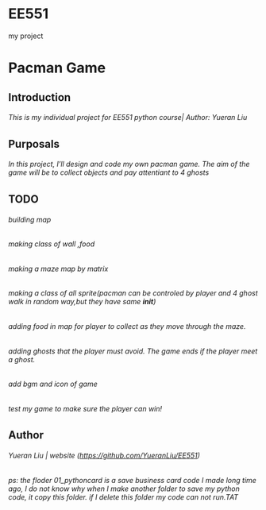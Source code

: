 # EE551
my project
# Pacman Game
## Introduction
###### This is my individual project for EE551 python course| Author: Yueran Liu
## Purposals
###### In this project, I’ll design and code  my own pacman game. The aim of the game will be to collect objects and pay attentiant to 4 ghosts
## TODO
###### building map
###### making class of wall ,food 
###### making a maze map by matrix
###### making a class of all sprite(pacman can be controled by player and 4 ghost walk in random way,but they have same __init__)
###### adding food in map for player to collect as they move through the maze.
###### adding ghosts  that the player must avoid. The game ends if the player meet a ghost.
###### add bgm and icon of game
###### test my game to make sure the player can win!

## Author
###### Yueran Liu | website (https://github.com/YueranLiu/EE551)


###### ps: the floder 01_pythoncard is a save business card code I made long time ago, I do not know why when I make another folder to save my python code, it copy this folder. if I delete this folder my code can not run.TAT



